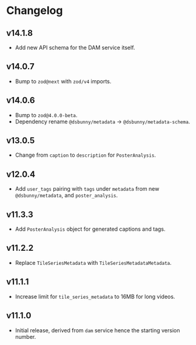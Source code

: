 # Changelog
## v14.1.8
- Add new API schema for the DAM service itself.

## v14.0.7
- Bump to `zod@next` with `zod/v4` imports.

## v14.0.6
- Bump to `zod@4.0.0-beta`.
- Dependency rename `@dsbunny/metadata` → `@dsbunny/metadata-schema`.

## v13.0.5
- Change from `caption` to `description` for `PosterAnalysis`.

## v12.0.4
- Add `user_tags` pairing with `tags` under `metadata` from new `@dsbunny/metadata`, and `poster_analysis`.

## v11.3.3
- Add `PosterAnalysis` object for generated captions and tags.

## v11.2.2
- Replace `TileSeriesMetadata` with `TileSeriesMetadataMetadata`.

## v11.1.1
- Increase limit for `tile_series_metadata` to 16MB for long videos.

## v11.1.0
- Initial release, derived from `dam` service hence the starting version number.
